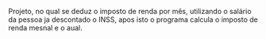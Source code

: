 Projeto, no qual se deduz o imposto de renda por mês, utilizando o salário da pessoa ja descontado o INSS, apos isto o programa calcula o imposto de renda mesnal e o aual.